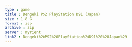 ```yaml
---
type : game
title : Dengeki PS2 PlayStation D91 (Japan)
size : 1.8 G
format : iso
archive : zip
server : myrient
link2 : Dengeki%20PS2%20PlayStation%20D91%20%28Japan%29
---
```

